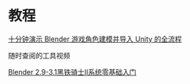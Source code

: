 # 教程

[十分钟演示 Blender 游戏角色建模并导入 Unity 的全流程](https://www.bilibili.com/video/BV1XA4117737)

随时查阅的工具视频

[Blender 2.9-3.1黑铁骑士Ⅱ系统零基础入门](https://www.bilibili.com/video/BV1zh411Y7LX)

